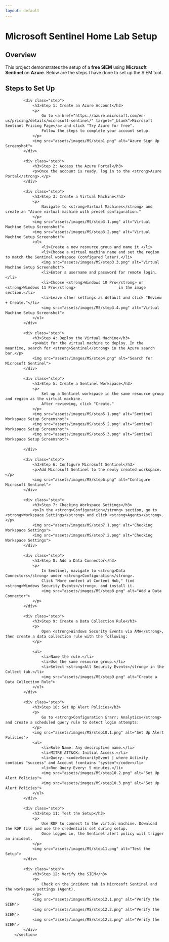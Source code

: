 ```yaml
---
layout: default
---
```


# Microsoft Sentinel Home Lab Setup 
<section class="overview">
            <h2>Overview</h2>
            <p>This project demonstrates the setup of a <b>free SIEM</b> using <b>Microsoft Sentinel</b> on <b>Azure</b>. Below are the steps I have done to set up the SIEM tool.</p>
        </section>
		
<section class="steps">
            <h2>Steps to Set Up</h2>
            
            <div class="step">
                <h3>Step 1: Create an Azure Account</h3>
                <p>
                    Go to <a href="https://azure.microsoft.com/en-us/pricing/details/microsoft-sentinel/" target="_blank">Microsoft Sentinel Pricing Page</a> and click "Try Azure for free". 
                    Follow the steps to complete your account setup.
                </p>
                <img src="assets/images/MS/step1.png" alt="Azure Sign Up Screenshot">
            </div>
            
            <div class="step">
                <h3>Step 2: Access the Azure Portal</h3>
                <p>Once the account is ready, log in to the <strong>Azure Portal</strong>.</p>
            </div>

            <div class="step">
                <h3>Step 3: Create a Virtual Machine</h3>
                <p>
                    Navigate to <strong>Virtual Machines</strong> and create an "Azure virtual machine with preset configuration."
                </p>
				<img src="assets/images/MS/step3.1.png" alt="Virtual Machine Setup Screenshot">
				<img src="assets/images/MS/step3.2.png" alt="Virtual Machine Setup Screenshot">
                <ul>
                    <li>Create a new resource group and name it.</li>
                    <li>Choose a virtual machine name and set the region to match the Sentinel workspace (configured later).</li>
                    <img src="assets/images/MS/step3.3.png" alt="Virtual Machine Setup Screenshot">
					<li>Enter a username and password for remote login.</li>
                    <li>Choose <strong>Windows 10 Pro</strong> or <strong>Windows 11 Pro</strong>					in the image section.</li>
                    <li>Leave other settings as default and click "Review + Create."</li>
					<img src="assets/images/MS/step3.4.png" alt="Virtual Machine Setup Screenshot">
                </ul>
            </div>
            
            <div class="step">
                <h3>Step 4: Deploy the Virtual Machine</h3>
                <p>Wait for the virtual machine to deploy. In the meantime, search for <strong>Sentinel</strong> in the Azure search bar.</p>
				<img src="assets/images/MS/step4.png" alt="Search for Microsoft Sentinel">
			</div>
            
            <div class="step">
                <h3>Step 5: Create a Sentinel Workspace</h3>
                <p>
                    Set up a Sentinel workspace in the same resource group and region as the virtual machine.
                    After reviewing, click "Create."
                </p>
                <img src="assets/images/MS/step5.1.png" alt="Sentinel Workspace Setup Screenshot">
				<img src="assets/images/MS/step5.2.png" alt="Sentinel Workspace Setup Screenshot">
				<img src="assets/images/MS/step5.3.png" alt="Sentinel Workspace Setup Screenshot">
				
            </div>
            
            <div class="step">
                <h3>Step 6: Configure Microsoft Sentinel</h3>
                <p>Add Microsoft Sentinel to the newly created workspace.</p>
				<img src="assets/images/MS/step6.png" alt="Configure Microsoft Sentinel">
            </div>
            
            <div class="step">
                <h3>Step 7: Checking Workspace Settings</h3>
                <p>In the <strong>Configuration</strong> section, go to <strong>Workspace Settings</strong> and click <strong>Agents</strong>.</p>
				<img src="assets/images/MS/step7.1.png" alt="Checking Workspace Settings">
				<img src="assets/images/MS/step7.2.png" alt="Checking Workspace Settings">
			</div>
            
            <div class="step">
                <h3>Step 8: Add a Data Connector</h3>
                <p>
                    In Sentinel, navigate to <strong>Data Connectors</strong> under <strong>Configuration</strong>. 
                    Click "More content at Content Hub," find <strong>Windows Security Events</strong>, and install it.
					<img src="assets/images/MS/step8.png" alt="Add a Data Connector">
                </p>
            </div>
            
            <div class="step">
                <h3>Step 9: Create a Data Collection Rule</h3>
                <p>
                    Open <strong>Windows Security Events via AMA</strong>, then create a data collection rule with the following:
                </p>
				
                <ul>
                    <li>Name the rule.</li>
                    <li>Use the same resource group.</li>
                    <li>Select <strong>All Security Events</strong> in the Collect tab.</li>
					<img src="assets/images/MS/step9.png" alt="Create a Data Collection Rule">
                </ul>
            </div>
            
            <div class="step">
                <h3>Step 10: Set Up Alert Policies</h3>
                <p>
                    Go to <strong>Configuration &rarr; Analytics</strong> and create a scheduled query rule to detect login attempts:
                </p>
				<img src="assets/images/MS/step10.1.png" alt="Set Up Alert Policies">
                <ul>
                    <li>Rule Name: Any descriptive name.</li>
                    <li>MITRE ATT&CK: Initial Access.</li>
                    <li>Query: <code>SecurityEvent | where Activity contains "success" and Account !contains "system"</code></li>
                    <li>Run Query Every: 5 minutes.</li>
					<img src="assets/images/MS/step10.2.png" alt="Set Up Alert Policies">
					<img src="assets/images/MS/step10.3.png" alt="Set Up Alert Policies">
                </ul>
            </div>
            
            <div class="step">
                <h3>Step 11: Test the Setup</h3>
                <p>
                    Use RDP to connect to the virtual machine. Download the RDP file and use the credentials set during setup.
                    Once logged in, the Sentinel alert policy will trigger an incident.
                </p>
                <img src="assets/images/MS/step11.png" alt="Test the Setup">
            </div>
			
			<div class="step">
                <h3>Step 12: Verify the SIEM</h3>
                <p>
                    Check on the incident tab in Microsoft Sentinel and the workspace settings (Agent).
                </p>
                <img src="assets/images/MS/step12.1.png" alt="Verify the SIEM">
				<img src="assets/images/MS/step12.2.png" alt="Verify the SIEM">
				<img src="assets/images/MS/step12.3.png" alt="Verify the SIEM">
            </div>
        </section>

